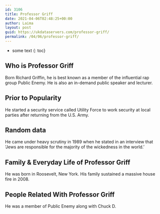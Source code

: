 ```yaml
---
id: 3106
title: Professor Griff
date: 2021-04-06T02:48:25+00:00
author: Laima
layout: post
guid: https://ukdataservers.com/professor-griff/
permalink: /04/06/professor-griff/
---
```


* some text
{: toc}


## Who is Professor Griff
                  
                  
                  
Born Richard Griffin, he is best known as a member of the influential rap group Public Enemy. He is also an in-demand public speaker and lecturer.
                  
              
            
              
            
                
                
                
## Prior to Popularity
                  
                  
                  
He started a security service called Utility Force to work security at local parties after returning from the U.S. Army.
                  
              
            
              
            
                
                
                
## Random data
                  
                  
                  
He came under heavy scrutiny in 1989 when he stated in an interview that &#8216;Jews are responsible for the majority of the wickedness in the world.&#8217;
                  
              
            
              
            
                
                
                
## Family & Everyday Life of Professor Griff
                  
                  
                  
He was born in Roosevelt, New York. His family sustained a massive house fire in 2008.
                  
              
            
              
            
                
                
                
## People Related With Professor Griff
                  
                  
                  
He was a member of Public Enemy along with Chuck D.
                  
              
            
              
            
                
              
            
              
              
            
            
              
            
          
          
          